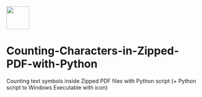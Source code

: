 <img src="heart.ico" width="60" height="60">

# Counting-Characters-in-Zipped-PDF-with-Python
Counting text symbols inside Zipped PDF files with Python script (+ Python script to Windows Executable with icon)

